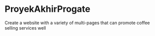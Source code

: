 # ProyekAkhirProgate
Create a website with a variety of multi-pages that can promote coffee selling services well
